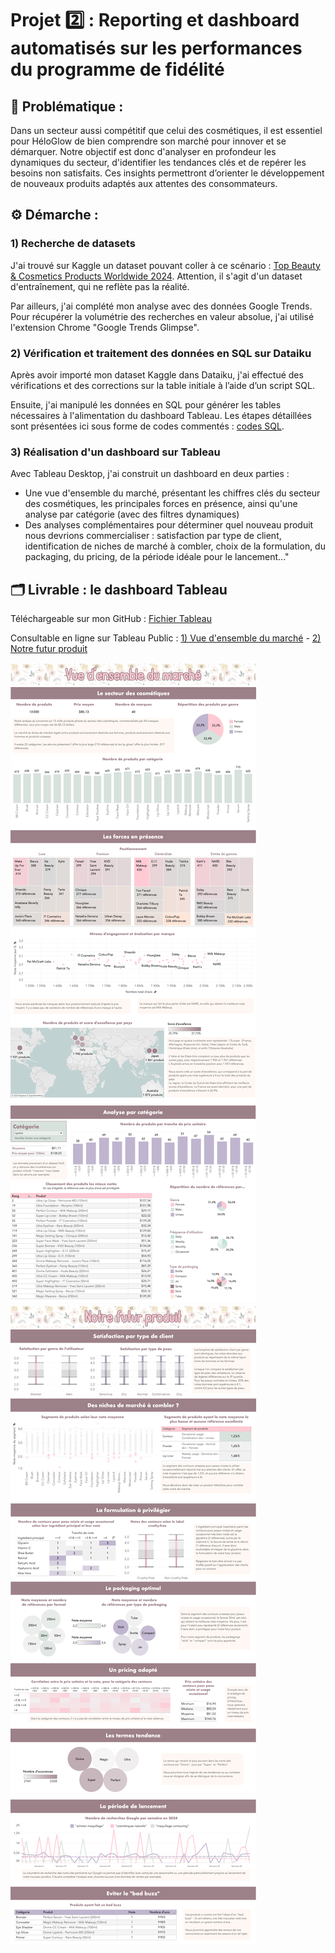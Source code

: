 # Projet 2️⃣ : Reporting et dashboard automatisés sur les performances du programme de fidélité

## 🧩 Problématique :

Dans un secteur aussi compétitif que celui des cosmétiques, il est essentiel pour HéloGlow de bien comprendre son marché pour innover et se démarquer. Notre objectif est donc d'analyser en profondeur les dynamiques du secteur, d'identifier les tendances clés et de repérer les besoins non satisfaits. Ces insights permettront d’orienter le développement de nouveaux produits adaptés aux attentes des consommateurs.

## ⚙️ Démarche :

### 1) Recherche de datasets

J'ai trouvé sur Kaggle un dataset pouvant coller à ce scénario : [Top Beauty & Cosmetics Products Worldwide 2024](https://www.kaggle.com/datasets/waqi786/most-used-beauty-cosmetics-products-in-the-world). Attention, il s'agit d'un dataset d'entraînement, qui ne reflète pas la réalité.

Par ailleurs, j'ai complété mon analyse avec des données Google Trends. Pour récupérer la volumétrie des recherches en valeur absolue, j'ai utilisé l'extension Chrome "Google Trends Glimpse".

### 2) Vérification et traitement des données en SQL sur Dataiku

Après avoir importé mon dataset Kaggle dans Dataiku, j'ai effectué des vérifications et des corrections sur la table initiale à l’aide d’un script SQL.

Ensuite, j'ai manipulé les données en SQL pour générer les tables nécessaires à l'alimentation du dashboard Tableau. Les étapes détaillées sont présentées ici sous forme de codes commentés : [codes SQL](https://github.com/HeloGlow/Portfolio_fr/blob/main/Projet_2/SQL_Dataiku_Projet_2).<br>

### 3) Réalisation d'un dashboard sur Tableau

Avec Tableau Desktop, j'ai construit un dashboard en deux parties :
- Une vue d'ensemble du marché, présentant les chiffres clés du secteur des cosmétiques, les principales forces en présence, ainsi qu'une analyse par catégorie (avec des filtres dynamiques)
- Des analyses complémentaires pour déterminer quel nouveau produit nous devrions commercialiser : satisfaction par type de client, identification de niches de marché à combler, choix de la formulation, du packaging, du pricing, de la période idéale pour le lancement..."

## 🗂️ Livrable : le dashboard Tableau

Téléchargeable sur mon GitHub : [Fichier Tableau](https://github.com/HeloGlow/Portfolio_fr/blob/main/Projet_2/HeloGlow_Tableau_fr.twbx)<br>

Consultable en ligne sur Tableau Public :
[1) Vue d'ensemble du marché](https://public.tableau.com/app/profile/h.lo.se.vrt/viz/HeloGlow_Projet2_Page1/Vuedensembledumarch) - 
[2) Notre futur produit](https://public.tableau.com/app/profile/h.lo.se.vrt/viz/HeloGlow_Projet2_Page2/Notrefuturproduit)<br>

<img src="https://github.com/HeloGlow/Portfolio_fr/blob/main/Projet_2/HeloGlow_Tableau_Page1.png?raw=true">
<img src="https://github.com/HeloGlow/Portfolio_fr/blob/main/Projet_2/HeloGlow_Tableau_Page2.png?raw=true">
